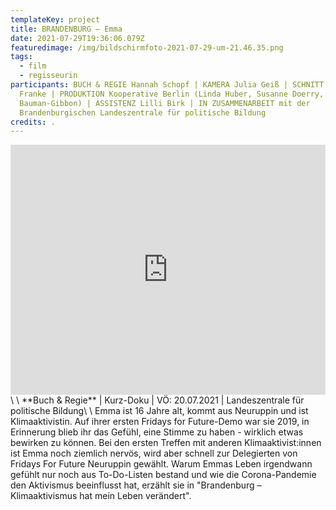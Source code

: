 ```yaml
---
templateKey: project
title: BRANDENBURG – Emma
date: 2021-07-29T19:36:06.079Z
featuredimage: /img/bildschirmfoto-2021-07-29-um-21.46.35.png
tags:
  - film
  - regisseurin
participants: BUCH & REGIE Hannah Schopf | KAMERA Julia Geiß | SCHNITT Leonardo
  Franke | PRODUKTION Kooperative Berlin (Linda Huber, Susanne Doerry, Oliver
  Bauman-Gibbon) | ASSISTENZ Lilli Birk | IN ZUSAMMENARBEIT mit der
  Brandenburgischen Landeszentrale für politische Bildung
credits: .
---
```

<iframe width="100%" height="400" src="https://www.youtube.com/embed/2344_sIiHVQ" title="YouTube video player" frameborder="0" allow="accelerometer; autoplay; clipboard-write; encrypted-media; gyroscope; picture-in-picture" allowfullscreen></iframe>\
\
**Buch & Regie** | Kurz-Doku | VÖ: 20.07.2021 | Landeszentrale für politische Bildung\
\
Emma ist 16 Jahre alt, kommt aus Neuruppin und ist Klimaaktivistin. Auf ihrer ersten Fridays for Future-Demo war sie 2019, in Erinnerung blieb ihr das Gefühl, eine Stimme zu haben - wirklich etwas bewirken zu können. Bei den ersten Treffen mit anderen Klimaaktivist:innen ist Emma noch ziemlich nervös, wird aber schnell zur Delegierten von Fridays For Future Neuruppin gewählt. Warum Emmas Leben irgendwann gefühlt nur noch aus To-Do-Listen bestand und wie die Corona-Pandemie den Aktivismus beeinflusst hat, erzählt sie in "Brandenburg – Klimaaktivismus hat mein Leben verändert".